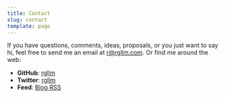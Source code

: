 ```yaml
---
title: Contact
slug: contact
template: page
---
```


If you have questions, comments, ideas, proposals, or you just want to say hi, feel free to send me an email at [r@rgllm.com](mailto:r[AT]rgllm[DOT]com). Or find me around the web:

- **GitHub**: [rgllm](https://github.com/rgllm/)
- **Twitter**: [rgllm](https://twitter.com/rgllm)
- **Feed**: [Blog RSS](https://rgllm.com/rss.xml)
